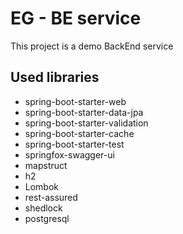 # EG - BE service

This project is a demo BackEnd service

## Used libraries
* spring-boot-starter-web
* spring-boot-starter-data-jpa
* spring-boot-starter-validation
* spring-boot-starter-cache
* spring-boot-starter-test
* springfox-swagger-ui
* mapstruct
* h2
* Lombok
* rest-assured
* shedlock
* postgresql
